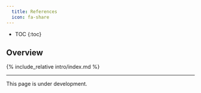 ```yaml
---
  title: References
  icon: fa-share
---
```


- TOC
{:toc}

## Overview

{% include_relative intro/index.md %}

---

This page is under development.